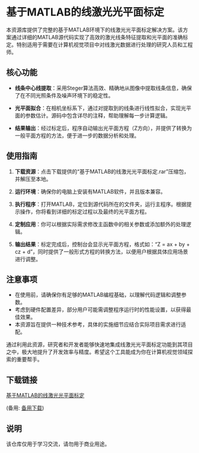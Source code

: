# 基于MATLAB的线激光光平面标定

本资源库提供了完整的基于MATLAB环境下的线激光光平面标定解决方案。该方案通过详细的MATLAB源代码实现了高效的激光线条特征提取和光平面的准确标定。特别适用于需要在计算机视觉项目中对线激光数据进行处理的研究人员和工程师。

## 核心功能

- **线条中心线提取**：采用Steger算法高效、精确地从图像中提取线条信息，确保了在不同光照条件及噪声环境下的稳定性。
  
- **光平面拟合**：在相机坐标系下，通过对提取到的线条进行线性拟合，实现光平面的参数估计。源码中包含详尽的注释，帮助理解每一步计算逻辑。

- **结果输出**：经过标定后，程序自动输出光平面方程（Z方向），并提供了转换为一般平面方程的方法，便于进一步的数据分析和处理。

## 使用指南

1. **下载资源**：点击下载提供的“基于MATLAB的线激光光平面标定.rar”压缩包，并解压至本地。

2. **运行环境**：确保你的电脑上安装有MATLAB软件，并且版本兼容。

3. **执行程序**：打开MATLAB，定位到源代码所在的文件夹，运行主程序。根据提示操作，你将看到详细的标定过程以及最终的光平面方程。

4. **定制应用**：你可以根据实际需求修改主函数中的相关参数或添加额外的处理逻辑。

5. **输出结果**：标定完成后，控制台会显示光平面方程，格式如：“Z = ax + by + cz + d”，同时提供了一般形式方程的转换方法，以便用户根据具体应用场景进行调整。

## 注意事项

- 在使用前，请确保你有足够的MATLAB编程基础，以理解代码逻辑和调整参数。
- 考虑到硬件配置差异，部分用户可能需调整程序运行时的性能设置，以获得最佳效果。
- 本资源旨在提供一种技术参考，具体的实施细节应结合实际项目需求进行适配。

通过利用此资源，研究者和开发者能够快速地集成线激光光平面标定功能到其项目之中，极大地提升了开发效率与精度。希望这个工具能成为你在计算机视觉领域探索的重要帮手。

## 下载链接
[基于MATLAB的线激光光平面标定](https://pan.quark.cn/s/20c282520f17) 

(备用: [备用下载](https://pan.baidu.com/s/1sxHwGxHdsgdABfrfCzfTLA?pwd=1234))

## 说明

该仓库仅用于学习交流，请勿用于商业用途。
